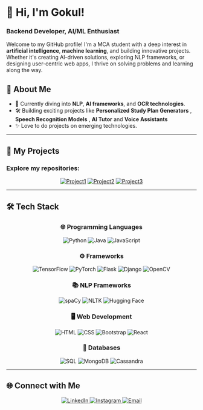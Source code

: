 # 👋 Hi, I'm Gokul!  
### Backend Developer, AI/ML Enthusiast

Welcome to my GitHub profile! I'm a MCA student with a deep interest in **artificial intelligence**, **machine learning**, and building innovative projects. Whether it's creating AI-driven solutions, exploring NLP frameworks, or designing user-centric web apps, I thrive on solving problems and learning along the way.  

## 🚀 **About Me**  
- 🌱 Currently diving into **NLP**, **AI frameworks**, and **OCR technologies**.  
- 🛠️ Building exciting projects like **Personalized Study Plan Generators** , **Speech Recognition Models** , **AI Tutor** and **Voice Assistants**  
- ✨ Love to do projects on emerging technologies.  

---

## 📂 **My Projects**  
### Explore my repositories:  
<div align="center">
  <a href="https://github.com/Gokul/Project1"><img src="https://github-readme-stats.vercel.app/api/pin/?username=Gokul&repo=Project1&theme=radical" alt="Project1"></a>
  <a href="https://github.com/Gokul/Project2"><img src="https://github-readme-stats.vercel.app/api/pin/?username=Gokul&repo=Project2&theme=radical" alt="Project2"></a>
  <a href="https://github.com/Gokul/Project3"><img src="https://github-readme-stats.vercel.app/api/pin/?username=Gokul&repo=Project3&theme=radical" alt="Project3"></a>
</div>

---

## 🛠️ **Tech Stack**  

<div align="center">

### 🌐 **Programming Languages**  
<img src="https://img.shields.io/badge/Python-3776AB?style=for-the-badge&logo=python&logoColor=white" alt="Python">
<img src="https://img.shields.io/badge/Java-007396?style=for-the-badge&logo=java&logoColor=white" alt="Java">
<img src="https://img.shields.io/badge/JavaScript-F7DF1E?style=for-the-badge&logo=javascript&logoColor=black" alt="JavaScript">

### ⚙️ **Frameworks**  
<img src="https://img.shields.io/badge/TensorFlow-FF6F00?style=for-the-badge&logo=tensorflow&logoColor=white" alt="TensorFlow">
<img src="https://img.shields.io/badge/PyTorch-EE4C2C?style=for-the-badge&logo=pytorch&logoColor=white" alt="PyTorch">
<img src="https://img.shields.io/badge/Flask-000000?style=for-the-badge&logo=flask&logoColor=white" alt="Flask">
<img src="https://img.shields.io/badge/Django-092E20?style=for-the-badge&logo=django&logoColor=white" alt="Django">
<img src="https://img.shields.io/badge/OpenCV-5C3EE8?style=for-the-badge&logo=opencv&logoColor=white" alt="OpenCV">

### 📚 **NLP Frameworks**  
<img src="https://img.shields.io/badge/spaCy-09A3D5?style=for-the-badge&logo=spacy&logoColor=white" alt="spaCy">
<img src="https://img.shields.io/badge/NLTK-0000FF?style=for-the-badge&logo=nltk&logoColor=white" alt="NLTK">
<img src="https://img.shields.io/badge/HuggingFace-FF5733?style=for-the-badge&logo=huggingface&logoColor=white" alt="Hugging Face">

### 🖥️ **Web Development**  
<img src="https://img.shields.io/badge/HTML-E34F26?style=for-the-badge&logo=html5&logoColor=white" alt="HTML">
<img src="https://img.shields.io/badge/CSS-1572B6?style=for-the-badge&logo=css3&logoColor=white" alt="CSS">
<img src="https://img.shields.io/badge/Bootstrap-7952B3?style=for-the-badge&logo=bootstrap&logoColor=white" alt="Bootstrap">
<img src="https://img.shields.io/badge/React-61DAFB?style=for-the-badge&logo=react&logoColor=black" alt="React">

### 💾 **Databases**  
<img src="https://img.shields.io/badge/SQL-4479A1?style=for-the-badge&logo=sql&logoColor=white" alt="SQL">
<img src="https://img.shields.io/badge/MongoDB-47A248?style=for-the-badge&logo=mongodb&logoColor=white" alt="MongoDB">
<img src="https://img.shields.io/badge/Cassandra-1287B1?style=for-the-badge&logo=apache-cassandra&logoColor=white" alt="Cassandra">

</div>

---

## 🌐 **Connect with Me**  

<div align="center">
  <a href="https://linkedin.com/in/gk-linkin">
    <img src="https://img.shields.io/badge/LinkedIn-0A66C2?style=for-the-badge&logo=linkedin&logoColor=white" alt="LinkedIn">
  </a>
  <a href="https://instagram.com/iz_kris_">
    <img src="https://img.shields.io/badge/Instagram-E4405F?style=for-the-badge&logo=instagram&logoColor=white" alt="Instagram">
  </a>
  <a href="gokulakriskgk@gmail.com.com">
    <img src="https://img.shields.io/badge/Email-D14836?style=for-the-badge&logo=gmail&logoColor=white" alt="Email">
  </a>
</div>
